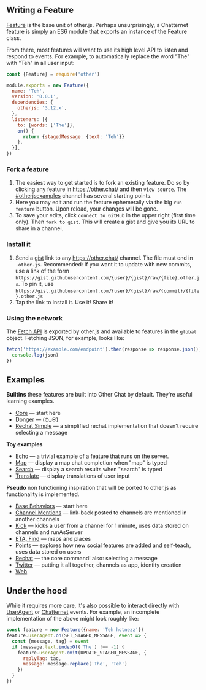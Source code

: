 ## Writing a Feature

[Feature](https://apps.other.chat/docs/Feature.html) is the base unit of other.js. Perhaps unsurprisingly, a Chatternet feature is simply an ES6 module that exports an instance of the Feature class.

From there, most features will want to use its high level API to listen and respond to events. For example, to automatically replace the word "The" with "Teh" in all user input:
```js
const {Feature} = require('other')

module.exports = new Feature({
  name: 'Teh',
  version: '0.0.1',
  dependencies: {
    otherjs: '3.12.x',
  },
  listeners: [{
    to: {words: ['The']},
    on() {
      return {stagedMessage: {text: 'Teh'}}
    },
  }],
})
```

### Fork a feature

1. The easiest way to get started is to fork an existing feature. Do so by clicking any feature in https://other.chat/ and then `view source`. The [#otherjsexamples](https://other.chat/otherjsexamples/Uph42Y) channel has several starting points.
1. Here you may edit and run the feature ephemerally via the big `run feature` button. Upon reload, your changes will be gone.
1. To save your edits, click `connect to GitHub` in the upper right (first time only). Then `fork to gist`. This will create a gist and give you its URL to share in a channel.

### Install it

1. Send a [gist](https://gist.github.com/) link to any https://other.chat/ channel. The file must end in `.other.js`. Recommended: If you want it to update with new commits, use a link of the form `https://gist.githubusercontent.com/{user}/{gist}/raw/{file}.other.js`. To pin it, use `https://gist.githubusercontent.com/{user}/{gist}/raw/{commit}/{file}.other.js`
1. Tap the link to install it. Use it! Share it!

### Using the network

The [Fetch API](https://developer.mozilla.org/en-US/docs/Web/API/Fetch_API) is exported by other.js and available to features in the `global` object. Fetching JSON, for example, looks like:
```js
fetch('https://example.com/endpoint').then(response => response.json()).then(json => {
  console.log(json)
})
```

## Examples

**Builtins** these features are built into Other Chat by default. They're useful learning examples.

* [Core](https://github.com/other-xyz/other.js/blob/master/builtins/core.other.js) &mdash; start here
* [Donger](https://github.com/other-xyz/other.js/blob/master/builtins/donger.other.js) &mdash; (⊙_☉)
* [Rechat Simple](https://github.com/other-xyz/other.js/blob/master/builtins/rechat.other.js) &mdash; a simplified rechat implementation that doesn't require selecting a message

**Toy examples**

* [Echo](https://github.com/other-xyz/other.js/blob/master/examples/echo.other.js) &mdash; a trivial example of a feature that runs on the server.
* [Map](https://github.com/other-xyz/other.js/blob/master/examples/map.other.js) &mdash; display a map chat completion when "map" is typed
* [Search](https://github.com/other-xyz/other.js/blob/master/examples/search.other.js) &mdash; display a search results when "search" is typed
* [Translate](https://github.com/other-xyz/other.js/blob/master/examples/translate.other.js) &mdash; display translations of user input

**Pseudo** non functioning inspiration that will be ported to other.js as functionality is implemented.

* [Base Behaviors](https://github.com/other-xyz/other.js/blob/master/pseudo/core/base.pseudo.js) &mdash; start here
* [Channel Mentions](https://github.com/other-xyz/other.js/blob/master/pseudo/core/channel-mentions.pseudo.js) &mdash; link-back posted to channels are mentioned in another channels
* [Kick](https://github.com/other-xyz/other.js/blob/master/pseudo/core/kick.pseudo.js) &mdash; kicks a user from a channel for 1 minute, uses data stored on channels and runAsServer
* [ETA, Find](https://github.com/other-xyz/other.js/blob/master/pseudo/core/map.pseudo.js) &mdash; maps and places
* [Points](https://github.com/other-xyz/other.js/blob/master/pseudo/extras/points.pseudo.js) &mdash; explores how new social features are added and self-teach, uses data stored on users
* [Rechat](https://github.com/other-xyz/other.js/blob/master/pseudo/core/rechat.pseudo.js) &mdash; the core command! also: selecting a message
* [Twitter](https://github.com/other-xyz/other.js/blob/master/pseudo/apps/twitter.pseudo.js) &mdash; putting it all together, channels as app, identity creation
* [Web](https://github.com/other-xyz/other.js/blob/master/pseudo/core/web.pseudo.js)

## Under the hood

While it requires more care, it's also possible to interact directly with
[UserAgent](https://apps.other.chat/docs/UserAgent.html) or [Chatternet](https://apps.other.chat/docs/Chatternet.html) events. For example, an incomplete implementation of the above might look roughly like:
```js
const feature = new Feature({name: 'Teh hotnezz'})
feature.userAgent.on(SET_STAGED_MESSAGE, event => {
  const {message, tag} = event
  if (message.text.indexOf('The') !== -1) {
    feature.userAgent.emit(UPDATE_STAGED_MESSAGE, {
      replyTag: tag,
      message: message.replace('The', 'Teh')
    })
  }
})
```
